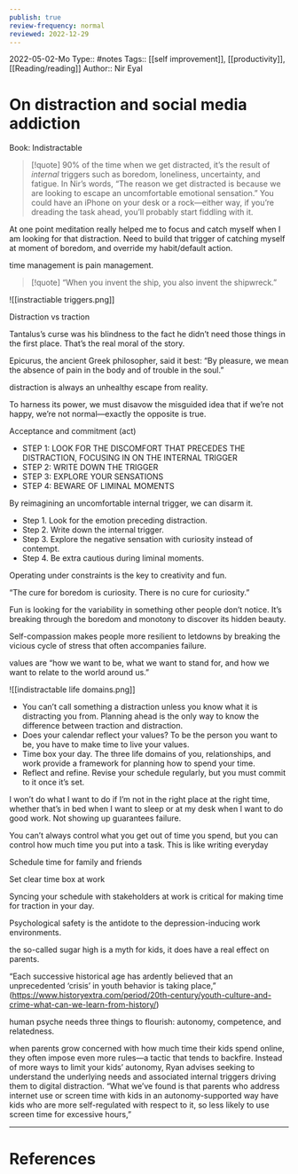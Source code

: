```yaml
---
publish: true
review-frequency: normal
reviewed: 2022-12-29
---
```

2022-05-02-Mo
Type:: #notes 
Tags:: [[self improvement]], [[productivity]], [[Reading/reading]]
Author:: Nir Eyal

# On distraction and social media addiction

Book: Indistractable

> [!quote] 
>  90% of the time when we get distracted, it’s the result of _internal_ triggers such as boredom, loneliness, uncertainty, and fatigue. In Nir’s words, “The reason we get distracted is because we are looking to escape an uncomfortable emotional sensation.” You could have an iPhone on your desk or a rock—either way, if you’re dreading the task ahead, you’ll probably start fiddling with it.

At one point meditation really helped me to focus and catch myself when I am looking for that distraction.
Need to build that trigger of catching myself at moment of boredom, and override my habit/default action.

time management is pain management.

> [!quote]
> “When you invent the ship, you also invent the shipwreck.”

![[instractiable triggers.png]]

Distraction vs traction

Tantalus’s curse was his blindness to the fact he didn’t need those things in the first place. That’s the real moral of the story.

Epicurus, the ancient Greek philosopher, said it best: “By pleasure, we mean the absence of pain in the body and of trouble in the soul.”

distraction is always an unhealthy escape from reality.

To harness its power, we must disavow the misguided idea that if we’re not happy, we’re not normal—exactly the opposite is true.

Acceptance and commitment (act)
- STEP 1: LOOK FOR THE DISCOMFORT THAT PRECEDES THE DISTRACTION, FOCUSING IN ON THE INTERNAL TRIGGER
- STEP 2: WRITE DOWN THE TRIGGER
- STEP 3: EXPLORE YOUR SENSATIONS
- STEP 4: BEWARE OF LIMINAL MOMENTS

By reimagining an uncomfortable internal trigger, we can disarm it. 
- Step 1. Look for the emotion preceding distraction.
- Step 2. Write down the internal trigger.
- Step 3. Explore the negative sensation with curiosity instead of contempt. 
- Step 4. Be extra cautious during liminal moments.

Operating under constraints is the key to creativity and fun.

“The cure for boredom is curiosity. There is no cure for curiosity.”

Fun is looking for the variability in something other people don’t notice. It’s breaking through the boredom and monotony to discover its hidden beauty.

Self-compassion makes people more resilient to letdowns by breaking the vicious cycle of stress that often accompanies failure.

values are “how we want to be, what we want to stand for, and how we want to relate to the world around us.”

![[indistractable life domains.png]]

- You can’t call something a distraction unless you know what it is distracting you from. Planning ahead is the only way to know the difference between traction and distraction.
- Does your calendar reflect your values? To be the person you want to be, you have to make time to live your values.
- Time box your day. The three life domains of you, relationships, and work provide a framework for planning how to spend your time.
- Reflect and refine. Revise your schedule regularly, but you must commit to it once it’s set.

I won’t do what I want to do if I’m not in the right place at the right time, whether that’s in bed when I want to sleep or at my desk when I want to do good work. Not showing up guarantees failure.

You can’t always control what you get out of time you spend, but you can control how much time you put into a task. This is like writing everyday

Schedule time for family and friends

Set clear time box at work

Syncing your schedule with stakeholders at work is critical for making time for traction in your day.

Psychological safety is the antidote to the depression-inducing work environments.

the so-called sugar high is a myth for kids, it does have a real effect on parents.

“Each successive historical age has ardently believed that an unprecedented ‘crisis’ in youth behavior is taking place,”
(https://www.historyextra.com/period/20th-century/youth-culture-and-crime-what-can-we-learn-from-history/)

human psyche needs three things to flourish: autonomy, competence, and relatedness.

when parents grow concerned with how much time their kids spend online, they often impose even more rules—a tactic that tends to backfire. Instead of more ways to limit your kids’ autonomy, Ryan advises seeking to understand the underlying needs and associated internal triggers driving them to digital distraction. “What we’ve found is that parents who address internet use or screen time with kids in an autonomy-supported way have kids who are more self-regulated with respect to it, so less likely to use screen time for excessive hours,”

---
# References
